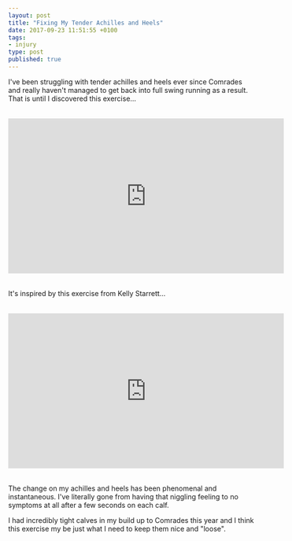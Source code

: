 ```yaml
---
layout: post
title: "Fixing My Tender Achilles and Heels"
date: 2017-09-23 11:51:55 +0100
tags:
- injury
type: post
published: true
---
```


I've been struggling with tender achilles and heels ever since Comrades and really haven't managed to get back into full swing running as a result. That is until I discovered this exercise...

<iframe style="display: block; margin: 2rem auto;" width="560" height="315" src="https://www.youtube-nocookie.com/embed/dDWchJ-Td9M?rel=0" frameborder="0" allowfullscreen></iframe>

It's inspired by this exercise from Kelly Starrett...

<iframe style="display: block; margin: 2rem auto;" width="560" height="315" src="https://www.youtube-nocookie.com/embed/OTVP-WRMuLY?rel=0" frameborder="0" allowfullscreen></iframe>

The change on my achilles and heels has been phenomenal and instantaneous. I've literally gone from having that niggling feeling to no symptoms at all after a few seconds on each calf.

I had incredibly tight calves in my build up to Comrades this year and I think this exercise my be just what I need to keep them nice and "loose".
